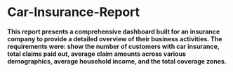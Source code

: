 # Car-Insurance-Report
**This report presents a comprehensive dashboard built for an insurance company to provide a detailed overview of their business activities. The requirements were: show the number of customers with car insurance, total claims paid out, average claim amounts across various demographics, average household income, and the total coverage zones.**

